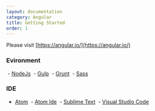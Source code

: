 ```yaml
---
layout: documentation
category: Angular
title: Getting Started
order: 1
---
```


Please visit [https://angular.io/](https://angular.io/)

### Evironment

  - [NodeJs](https://nodejs.org/en/)
  - [Gulp](https://gulpjs.com/)
  - [Grunt](https://gruntjs.com/)
  - [Sass](http://sass-lang.com/)

### IDE

  - [Atom](https://atom.io/)
  - [Atom Ide](https://ide.atom.io/)
  - [Sublime Text](https://www.sublimetext.com/3)
  - [Visual Studio Code](https://code.visualstudio.com/)
